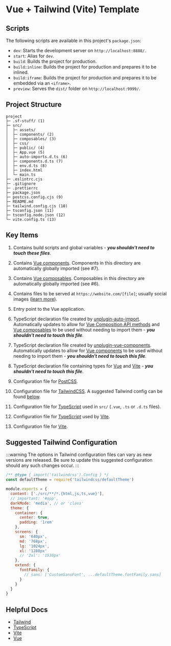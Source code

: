 # Vue + Tailwind (Vite) Template

## Scripts

The following scripts are available in this project's `package.json`:

- `dev`: Starts the development server on `http://localhost:8888/`.
- `start`: Alias for `dev`.
- `build`: Builds the project for production.
- `build:inline`: Builds the project for production and prepares it to be inlined.
- `build:iframe`: Builds the project for production and prepares it to be embedded via an `<iframe>`.
- `preview`: Serves the `dist/` folder on `http://localhost:9999/`.

## Project Structure

```
project
├─ .sf-stuff/ (1)
├─ src/
│  ├─ assets/
│  ├─ components/ (2)
│  ├─ composables/ (3)
│  ├─ css/
│  ├─ public/ (4)
│  ├─ App.vue (5)
│  ├─ auto-imports.d.ts (6)
│  ├─ components.d.ts (7)
│  ├─ env.d.ts (8)
│  ├─ index.html
│  └─ main.ts
├─ .eslintrc.cjs
├─ .gitignore
├─ .prettierrc
├─ package.json
├─ postcss.config.cjs (9)
├─ README.md
├─ tailwind.config.cjs (10)
├─ tsconfig.json (11)
├─ tsconfig.node.json (12)
└─ vite.config.ts (13)
```

## Key Items

1. Contains build scripts and global variables - _**you shouldn't need to touch these files**_.

2. Contains [Vue components](https://vuejs.org/guide/essentials/component-basics.html). Components in this directory are automatically globally imported (see #7).

3. Contains [Vue composables](https://vuejs.org/guide/reusability/composables.html#composables). Composables in this directory are automatically globally imported (see #6).

4. Contains files to be served at `https://website.com/[file]`; usually social images ([learn more](https://vitejs.dev/guide/assets.html#the-public-directory)).

5. Entry point to the Vue application.

6. TypeScript declaration file created by [unplugin-auto-import](https://github.com/antfu/unplugin-auto-import). Automatically updates to allow for [Vue Composition API methods](https://vuejs.org/api/reactivity-core.html) and [Vue composables](https://vuejs.org/guide/reusability/composables.html#composables) to be used without needing to import them - _**you shouldn't need to touch this file**_.

7. TypeScript declaration file created by [unplugin-vue-components](https://github.com/antfu/unplugin-vue-components). Automatically updates to allow for [Vue components](https://vuejs.org/guide/essentials/component-basics.html) to be used without needing to import them - _**you shouldn't need to touch this file**_.

8. TypeScript declaration file containing types for [Vue](https://vuejs.org/) and [Vite](https://vitejs.dev) - _**you shouldn't need to touch this file**_.

9. Configuration file for [PostCSS](https://postcss.org/).

10. Configuration file for [TailwindCSS](https://tailwindcss.com). A suggested Tailwind config can be found [below](#suggested-tailwind-configuration).

11. Configuration file for [TypeScript](https://www.typescriptlang.org/) used in `src/` (`.vue`, `.ts` or `.d.ts` files).

12. Configuration file for [TypeScript](https://www.typescriptlang.org/) used by [Vite](https://vitejs.dev).

13. Configuration file for [Vite](https://vitejs.dev).

## Suggested Tailwind Configuration

:::warning
The options in Tailwind configuration files can vary as new versions are released. Be sure to update this suggested configuration should any such changes occur.
:::

```js
/** @type { import('tailwindcss').Config } */
const defaultTheme = require('tailwindcss/defaultTheme')

module.exports = {
  content: ['./src/**/*.{html,js,ts,vue}'],
  // important: '#app',
  darkMode: 'media', // or 'class'
  theme: {
    container: {
      center: true,
      padding: '1rem'
    },
    screens: {
      sm: '640px',
      md: '768px',
      lg: '1024px',
      xl: '1280px'
      // '2xl': '1536px'
    },
    extend: {
      fontFamily: {
        // sans: ['CustomSansFont', ...defaultTheme.fontFamily.sans]
      }
    }
  }
}
```

## Helpful Docs

- [Tailwind](https://tailwindcss.com/)
- [TypeScript](https://www.typescriptlang.org/)
- [Vite](https://vitejs.dev)
- [Vue](https://vuejs.org/)
